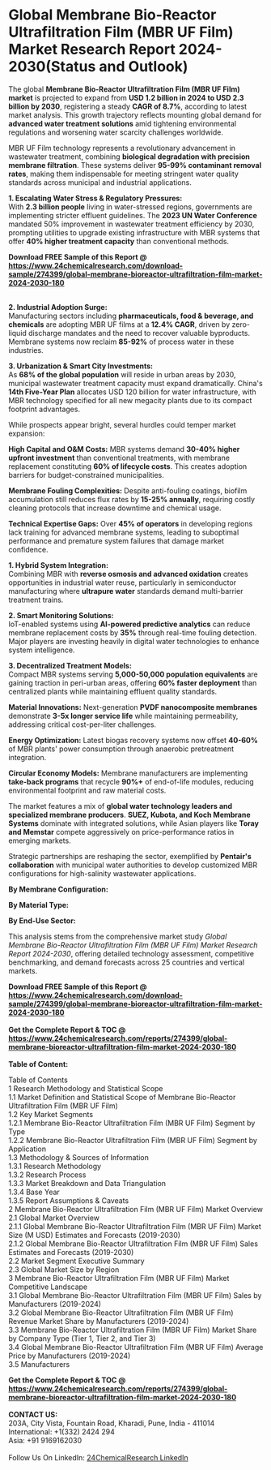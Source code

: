 <h1>Global Membrane Bio-Reactor Ultrafiltration Film (MBR UF Film) Market Research Report 2024-2030(Status and Outlook)</h1><p>The global <strong>Membrane Bio-Reactor Ultrafiltration Film (MBR UF Film) market</strong> is projected to expand from <strong>USD 1.2 billion in 2024 to USD 2.3 billion by 2030</strong>, registering a steady <strong>CAGR of 8.7%</strong>, according to latest market analysis. This growth trajectory reflects mounting global demand for <strong>advanced water treatment solutions</strong> amid tightening environmental regulations and worsening water scarcity challenges worldwide.</p><p>MBR UF Film technology represents a revolutionary advancement in wastewater treatment, combining <strong>biological degradation with precision membrane filtration</strong>. These systems deliver <strong>95-99% contaminant removal rates</strong>, making them indispensable for meeting stringent water quality standards across municipal and industrial applications.</p><p><strong>1. Escalating Water Stress &amp; Regulatory Pressures:</strong><br>
With <strong>2.3 billion people</strong> living in water-stressed regions, governments are implementing stricter effluent guidelines. The <strong>2023 UN Water Conference</strong> mandated 50% improvement in wastewater treatment efficiency by 2030, prompting utilities to upgrade existing infrastructure with MBR systems that offer <strong>40% higher treatment capacity</strong> than conventional methods.</p><div><b>Download FREE Sample of this Report @ 
            <a href="https://www.24chemicalresearch.com/download-sample/274399/global-membrane-bioreactor-ultrafiltration-film-market-2024-2030-180">
            https://www.24chemicalresearch.com/download-sample/274399/global-membrane-bioreactor-ultrafiltration-film-market-2024-2030-180</a></b></div><br><p><strong>2. Industrial Adoption Surge:</strong><br>
Manufacturing sectors including <strong>pharmaceuticals, food &amp; beverage, and chemicals</strong> are adopting MBR UF films at a <strong>12.4% CAGR</strong>, driven by zero-liquid discharge mandates and the need to recover valuable byproducts. Membrane systems now reclaim <strong>85-92%</strong> of process water in these industries.</p><p><strong>3. Urbanization &amp; Smart City Investments:</strong><br>
As <strong>68% of the global population</strong> will reside in urban areas by 2030, municipal wastewater treatment capacity must expand dramatically. China's <strong>14th Five-Year Plan</strong> allocates USD 120 billion for water infrastructure, with MBR technology specified for all new megacity plants due to its compact footprint advantages.</p><p>While prospects appear bright, several hurdles could temper market expansion:</p><p><strong>High Capital and O&amp;M Costs:</strong> MBR systems demand <strong>30-40% higher upfront investment</strong> than conventional treatments, with membrane replacement constituting <strong>60% of lifecycle costs</strong>. This creates adoption barriers for budget-constrained municipalities.</p><p><strong>Membrane Fouling Complexities:</strong> Despite anti-fouling coatings, biofilm accumulation still reduces flux rates by <strong>15-25% annually</strong>, requiring costly cleaning protocols that increase downtime and chemical usage.</p><p><strong>Technical Expertise Gaps:</strong> Over <strong>45% of operators</strong> in developing regions lack training for advanced membrane systems, leading to suboptimal performance and premature system failures that damage market confidence.</p><p><strong>1. Hybrid System Integration:</strong><br>
Combining MBR with <strong>reverse osmosis and advanced oxidation</strong> creates opportunities in industrial water reuse, particularly in semiconductor manufacturing where <strong>ultrapure water</strong> standards demand multi-barrier treatment trains.</p><p><strong>2. Smart Monitoring Solutions:</strong><br>
IoT-enabled systems using <strong>AI-powered predictive analytics</strong> can reduce membrane replacement costs by <strong>35%</strong> through real-time fouling detection. Major players are investing heavily in digital water technologies to enhance system intelligence.</p><p><strong>3. Decentralized Treatment Models:</strong><br>
Compact MBR systems serving <strong>5,000-50,000 population equivalents</strong> are gaining traction in peri-urban areas, offering <strong>60% faster deployment</strong> than centralized plants while maintaining effluent quality standards.</p><p><strong>Material Innovations:</strong> Next-generation <strong>PVDF nanocomposite membranes</strong> demonstrate <strong>3-5x longer service life</strong> while maintaining permeability, addressing critical cost-per-liter challenges.</p><p><strong>Energy Optimization:</strong> Latest biogas recovery systems now offset <strong>40-60%</strong> of MBR plants' power consumption through anaerobic pretreatment integration.</p><p><strong>Circular Economy Models:</strong> Membrane manufacturers are implementing <strong>take-back programs</strong> that recycle <strong>90%+</strong> of end-of-life modules, reducing environmental footprint and raw material costs.</p><p>The market features a mix of <strong>global water technology leaders and specialized membrane producers</strong>. <strong>SUEZ, Kubota, and Koch Membrane Systems</strong> dominate with integrated solutions, while Asian players like <strong>Toray and Memstar</strong> compete aggressively on price-performance ratios in emerging markets.</p><p>Strategic partnerships are reshaping the sector, exemplified by <strong>Pentair's collaboration</strong> with municipal water authorities to develop customized MBR configurations for high-salinity wastewater applications.</p><p><strong>By Membrane Configuration:</strong></p><p><strong>By Material Type:</strong></p><p><strong>By End-Use Sector:</strong></p><p>This analysis stems from the comprehensive market study <em>Global Membrane Bio-Reactor Ultrafiltration Film (MBR UF Film) Market Research Report 2024-2030</em>, offering detailed technology assessment, competitive benchmarking, and demand forecasts across 25 countries and vertical markets.</p><div><b>Download FREE Sample of this Report @ 
            <a href="https://www.24chemicalresearch.com/download-sample/274399/global-membrane-bioreactor-ultrafiltration-film-market-2024-2030-180">
            https://www.24chemicalresearch.com/download-sample/274399/global-membrane-bioreactor-ultrafiltration-film-market-2024-2030-180</a></b></div><br><div><b>Get the Complete Report & TOC @ 
            <a href="https://www.24chemicalresearch.com/reports/274399/global-membrane-bioreactor-ultrafiltration-film-market-2024-2030-180">
            https://www.24chemicalresearch.com/reports/274399/global-membrane-bioreactor-ultrafiltration-film-market-2024-2030-180</a></b></div><br>
            <b>Table of Content:</b><p>Table of Contents<br />
1 Research Methodology and Statistical Scope<br />
1.1 Market Definition and Statistical Scope of Membrane Bio-Reactor Ultrafiltration Film (MBR UF Film)<br />
1.2 Key Market Segments<br />
1.2.1 Membrane Bio-Reactor Ultrafiltration Film (MBR UF Film) Segment by Type<br />
1.2.2 Membrane Bio-Reactor Ultrafiltration Film (MBR UF Film) Segment by Application<br />
1.3 Methodology & Sources of Information<br />
1.3.1 Research Methodology<br />
1.3.2 Research Process<br />
1.3.3 Market Breakdown and Data Triangulation<br />
1.3.4 Base Year<br />
1.3.5 Report Assumptions & Caveats<br />
2 Membrane Bio-Reactor Ultrafiltration Film (MBR UF Film) Market Overview<br />
2.1 Global Market Overview<br />
2.1.1 Global Membrane Bio-Reactor Ultrafiltration Film (MBR UF Film) Market Size (M USD) Estimates and Forecasts (2019-2030)<br />
2.1.2 Global Membrane Bio-Reactor Ultrafiltration Film (MBR UF Film) Sales Estimates and Forecasts (2019-2030)<br />
2.2 Market Segment Executive Summary<br />
2.3 Global Market Size by Region<br />
3 Membrane Bio-Reactor Ultrafiltration Film (MBR UF Film) Market Competitive Landscape<br />
3.1 Global Membrane Bio-Reactor Ultrafiltration Film (MBR UF Film) Sales by Manufacturers (2019-2024)<br />
3.2 Global Membrane Bio-Reactor Ultrafiltration Film (MBR UF Film) Revenue Market Share by Manufacturers (2019-2024)<br />
3.3 Membrane Bio-Reactor Ultrafiltration Film (MBR UF Film) Market Share by Company Type (Tier 1, Tier 2, and Tier 3)<br />
3.4 Global Membrane Bio-Reactor Ultrafiltration Film (MBR UF Film) Average Price by Manufacturers (2019-2024)<br />
3.5 Manufacturers </p><div><b>Get the Complete Report & TOC @ 
            <a href="https://www.24chemicalresearch.com/reports/274399/global-membrane-bioreactor-ultrafiltration-film-market-2024-2030-180">
            https://www.24chemicalresearch.com/reports/274399/global-membrane-bioreactor-ultrafiltration-film-market-2024-2030-180</a></b></div><br><b>CONTACT US:</b><br>
            203A, City Vista, Fountain Road, Kharadi, Pune, India - 411014<br>
            International: +1(332) 2424 294<br>
            Asia: +91 9169162030 <br><br>
            Follow Us On LinkedIn: <a href="https://www.linkedin.com/company/24chemicalresearch/">24ChemicalResearch LinkedIn</a>